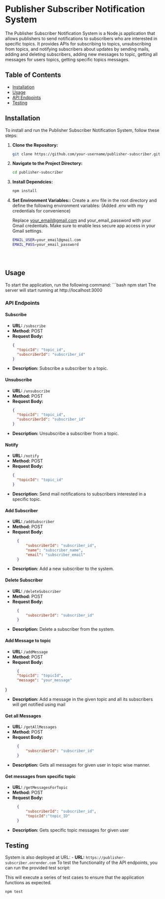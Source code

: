 # Publisher Subscriber Notification System

The Publisher Subscriber Notification System is a Node.js application that allows publishers to send notifications to subscribers who are interested in specific topics. It provides APIs for subscribing to topics, unsubscribing from topics, and notifying subscribers about updates by sending mails, adding and deleting subscribers, adding new messages to topic, getting all messages for users topics, getting specific topics messages.

## Table of Contents

- [Installation](#installation)
- [Usage](#usage)
- [API Endpoints](#api-endpoints)
- [Testing](#testing)

## Installation

To install and run the Publisher Subscriber Notification System, follow these steps:

1. **Clone the Repository:**

   ```bash
   git clone https://github.com/your-username/publisher-subscriber.git


2. **Navigate to the Project Directory:**

   ```bash
   cd publisher-subscriber

3. **Install Dependcies:**

   ```bash
   npm install

3. **Set Environment Variables::**
    Create a .env file in the root directory and define the following environment variables: (Added .env with my credentials for convenience)

    Replace your_email@gmail.com and your_email_password with your Gmail credentials. Make sure to enable less secure app access in your Gmail settings.
    ```bash
    EMAIL_USER=your_email@gmail.com
    EMAIL_PASS=your_email_password





## Usage
To start the application, run the following command:
    ```bash
    npm start
The server will start running at http://localhost:3000

### API Endpoints

#### Subscribe

- **URL:** `/subscribe`
- **Method:** POST
- **Request Body:**
  ```json
  {
    "topicId": "topic_id",
    "subscriberId": "subscriber_id"
  }
- **Description:** Subscribe a subscriber to a topic.

#### Unsubscribe

- **URL:** `/unsubscribe`
- **Method:** POST
- **Request Body:**
  ```json
  {
    "topicId": "topic_id",
    "subscriberId": "subscriber_id"
  }
- **Description:** Unsubscribe a subscriber from a topic.


#### Notify

- **URL:** `/notify`
- **Method:** POST
- **Request Body:**
  ```json
  {
    "topicId": "topic_id"
  }
- **Description:** Send mail notifications to subscribers interested in a specific topic.


#### Add Subscriber

- **URL:** `/addSubscriber`
- **Method:** POST
- **Request Body:**
  ```json
    {
        "subscriberId": "subscriber_id",
        "name": "subscriber_name",
        "email": "subscriber_email"
    }
- **Description:** Add a new subscriber to the system.
 
#### Delete Subscriber

- **URL:** `/deleteSubscriber`
- **Method:** POST
- **Request Body:**
  ```json
    {
        "subscriberId": "subscriber_id"
    }
- **Description:** Delete a subscriber from the system.

#### Add Message to topic

- **URL:** `/addMessage`
- **Method:** POST
- **Request Body:**
  ```json
    {
    "topicId": "topicId",
    "message": "your_message"
}
- **Description:** Add a message in the given topic and all its subscribers will get notified using mail


#### Get all Messages

- **URL:** `/getAllMessages`
- **Method:** POST
- **Request Body:**
  ```json
    {
        "subscriberId": "subscriber_id"
    }
- **Description:** Gets all messages for given user in topic wise manner.

#### Get messages from specific topic

- **URL:** `/getMessagesForTopic`
- **Method:** POST
- **Request Body:**
  ```json
    {
        "subscriberId": "subscriber_id",
        "topicId":"topic_ID"
    }
- **Description:** Gets specific topic messages for given user 
 
 

## Testing

System is also deployed at URL: - **URL:** `https://publisher-subscriber.onrender.com`
To test the functionality of the API endpoints, you can run the provided test script:

This will execute a series of test cases to ensure that the application functions as expected.

```bash
npm test